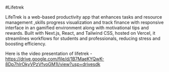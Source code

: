 #Lifetrek

LifeTrek is a web-based productivity app that enhances tasks and resource management ,skills  progress visualization and track finance with responsive interface in an gamified environment along with motivational tips and rewards. Built with Next.js, React, and Tailwind CSS, hosted on Vercel, it streamlines workflows for students and professionals, reducing stress and boosting efficiency.

Here is the video presentation of lifetrek - https://drive.google.com/file/d/1B7MaeKYQwK-8Dp7hlrOkyVPzVfvoGM1I/view?usp=drivesdk
